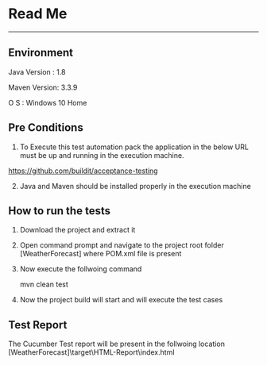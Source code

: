 # Read Me
-------------------------------------------------------

Environment
-----------------------
Java Version : 1.8

Maven Version: 3.3.9

O S          : Windows 10 Home



Pre Conditions
-----------------------

1. To Execute this test automation pack the application in the below URL must be up and running in the execution machine.

https://github.com/buildit/acceptance-testing

2. Java and Maven should be installed properly in the execution machine

How to run the tests
-----------------------

1. Download the project and extract it
2. Open command prompt and navigate to the project root folder [WeatherForecast] where POM.xml file is present
3. Now execute the follwoing command

	mvn clean test
	
4. Now the project build will start and will execute the test cases


Test Report
-----------------------
The Cucumber Test report will be present in the follwoing location
	[WeatherForecast]\target\HTML-Report\index.html
